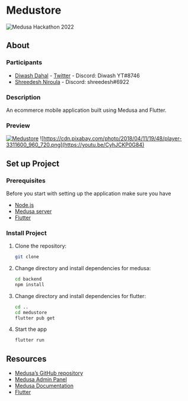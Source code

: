 # Medustore

![Medusa Hackathon 2022](https://cdn.discordapp.com/attachments/840469865420423189/1033380987985469591/simple-cover-template2_1_1.jpg)

## About

### Participants

- [Diwash Dahal](https://github.com/diwash007) - [Twitter](https://twitter.com/DahalDiwash2) - Discord: Diwash YT#8746
- [Shreedesh Niroula](https://github.com/nshreedesh) - Discord: shreedesh#6922

### Description

An ecommerce mobile application built using Medusa and Flutter.

### Preview

[![Medustore](http://img.youtube.com/vi/CyhJCKP0G84/0.jpg)](http://www.youtube.com/watch?v=CyhJCKP0G84 "Medustore")
![https://cdn.pixabay.com/photo/2018/04/11/19/48/player-3311600_960_720.png](https://youtu.be/CyhJCKP0G84)

## Set up Project

### Prerequisites

Before you start with setting up the application make sure you have

- [Node.js](https://nodejs.org/en/)
- [Medusa server](https://docs.medusajs.com/quickstart/quick-start/)
- [Flutter](https://flutter.dev/)

### Install Project

1. Clone the repository:

    ```bash
    git clone 
    ```

2. Change directory and install dependencies for medusa:

    ```bash
    cd backend
    npm install
    ```

3. Change directory and install dependencies for flutter:

    ```bash
    cd ..
    cd medustore
    flutter pub get
    ```

4. Start the app

    ```bash
    flutter run
    ```

## Resources

- [Medusa’s GitHub repository](https://github.com/medusajs/medusa)
- [Medusa Admin Panel](https://github.com/medusajs/admin)
- [Medusa Documentation](https://docs.medusajs.com/)
- [Flutter](https://flutter.dev/)
